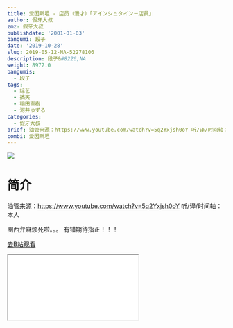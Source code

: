 ```yaml
---
title: 爱因斯坦 - 店员（漫才）「アインシュタイン－店員」
author: 假牙大叔
zmz: 假牙大叔
publishdate: '2001-01-03'
bangumi: 段子
date: '2019-10-28'
slug: 2019-05-12-NA-52278106
description: 段子&#8226;NA
weight: 8972.0
bangumis:
  - 段子
tags:
  - 综艺
  - 搞笑
  - 稲田直樹
  - 河井ゆずる
categories:
  - 假牙大叔
brief: 油管来源：https://www.youtube.com/watch?v=5q2Yxjsh0oY 听/译/时间轴：本人 関西弁麻烦死啦。。。 有错期待指正！！！
combi: 爱因斯坦
---
```

![](https://raw.githubusercontent.com/tcgriffith/owaraisite/master/static/tmpimg/533d3da9fff90cfba4164eda83a7ba9528176283.jpg.480.jpg)
# 简介  
油管来源：https://www.youtube.com/watch?v=5q2Yxjsh0oY
听/译/时间轴：本人

関西弁麻烦死啦。。。
有错期待指正！！！  

[去B站观看](https://www.bilibili.com/video/av52278106/)
<div class ="resp-container"><iframe class="testiframe" src="//player.bilibili.com/player.html?aid=52278106"", scrolling="no", allowfullscreen="true" > </iframe></div> 
